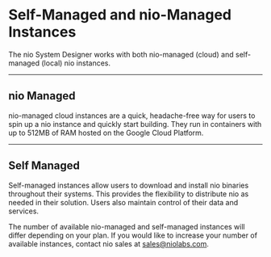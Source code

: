 # Self-Managed and nio-Managed Instances

The nio System Designer works with both nio-managed (cloud) and self-managed (local) nio instances.

---
## nio Managed
nio-managed cloud instances are a quick, headache-free way for users to spin up a nio instance and quickly start building. They run in containers with up to 512MB of RAM hosted on the Google Cloud Platform.

---
## Self Managed
Self-managed instances allow users to download and install nio binaries throughout their systems. This provides the flexibility to distribute nio as needed in their solution. Users also maintain control of their data and services.

The number of available nio-managed and self-managed instances will differ depending on your plan. If you would like to increase your number of available instances, contact nio sales at [sales@niolabs.com](mailto:sales@niolabs.com).

